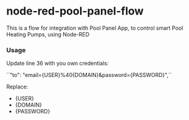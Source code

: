 # node-red-pool-panel-flow
This is a flow for integration with Pool Panel App, to control smart Pool Heating Pumps, using Node-RED

### Usage
Update line 36 with you own credentials:

 ´´"to": "email={USER}%40{DOMAIN}&password={PASSWORD}",´´

Replace:
- {USER}
- {DOMAIN}
- {PASSWORD}
